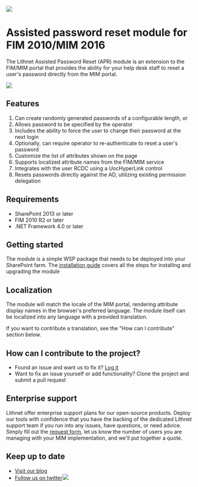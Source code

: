 ![](https://lithnet.github.io/images/logo-ex-small.png)
# Assisted password reset module for FIM 2010/MIM 2016
The Lithnet Assisted Password Reset (APR) module is an extension to the FIM/MIM portal that provides the ability for your help desk staff to reset a user's password directly from the MIM portal.

![](https://github.com/lithnet/resourcemanagement-ui-assistedpasswordreset/wiki/images/screen-shot1.png)

## Features
1. Can create randomly generated passwords of a configurable length, or
2. Allows password to be specified by the operator
3. Includes the ability to force the user to change their password at the next login
4. Optionally, can require operator to re-authenticate to reset a user's password
5. Customize the list of attributes shown on the page
6. Supports localized attribute names from the FIM/MIM service
7. Integrates with the user RCDC using a UocHyperLink control
8. Resets passwords directly against the AD, utilizing existing permission delegation

## Requirements
* SharePoint 2013 or later
* FIM 2010 R2 or later
* .NET Framework 4.0 or later

## Getting started
The module is a simple WSP package that needs to be deployed into your SharePoint farm. The [installation guide](https://github.com/lithnet/resourcemanagement-ui-assistedpasswordreset/wiki/Installation-and-upgrade-steps) covers all the steps for installing and upgrading the module

## Localization
The module will match the locale of the MIM portal, rendering attribute display names in the browser's preferred language. The module itself can be localized into any language with a provided translation.

If you want to contribute a translation, see the "How can I contribute" section below.

## How can I contribute to the project?
* Found an issue and want us to fix it? [Log it](https://github.com/lithnet/resourcemanagement-ui-assistedpasswordreset/issues)
* Want to fix an issue yourself or add functionality? Clone the project and submit a pull request

## Enterprise support
Lithnet offer enterprise support plans for our open-source products. Deploy our tools with confidence that you have the backing of the dedicated Lithnet support team if you run into any issues, have questions, or need advice. Simply fill out the [request form](https://lithnet.io/products/mim), let us know the number of users you are managing with your MIM implementation, and we'll put together a quote.

## Keep up to date
* [Visit our blog](http://blog.lithnet.io)
* [Follow us on twitter](https://twitter.com/lithnet_io)![](http://twitter.com/favicon.ico)
